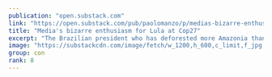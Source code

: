 ```yaml
---
publication: "open.substack.com"
link: "https://open.substack.com/pub/paolomanzo/p/medias-bizarre-enthusiasm-for-lula"
title: "Media's bizarre enthusiasm for Lula at Cop27"
excerpt: "The Brazilian president who has deforested more Amazonia than Bolsonaro arrives at the UN climate summit aboard the jet of a convict. But the media treat him as the new Greta. My analysis here"
image: "https://substackcdn.com/image/fetch/w_1200,h_600,c_limit,f_jpg,q_auto:good,fl_progressive:steep/https%3A%2F%2Fbucketeer-e05bbc84-baa3-437e-9518-adb32be77984.s3.amazonaws.com%2Fpublic%2Fimages%2F514abfd7-43bf-43a3-9c42-d1507874a6e5_900x506.jpeg"
group: con
rank: 8
---
```

